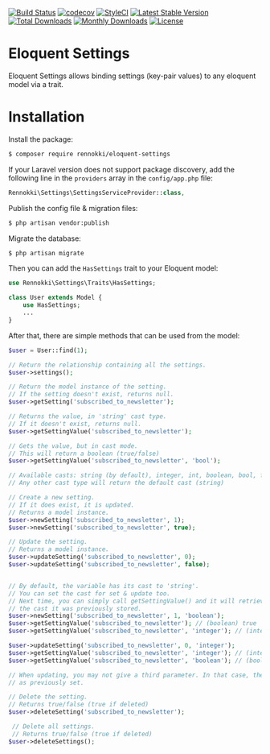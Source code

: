[![Build Status](https://travis-ci.org/rennokki/eloquent-settings.svg?branch=master)](https://travis-ci.org/rennokki/eloquent-settings)
[![codecov](https://codecov.io/gh/rennokki/eloquent-settings/branch/master/graph/badge.svg)](https://codecov.io/gh/rennokki/eloquent-settings/branch/master)
[![StyleCI](https://github.styleci.io/repos/135289030/shield?branch=master)](https://github.styleci.io/repos/135289030)
[![Latest Stable Version](https://poser.pugx.org/rennokki/eloquent-settings/v/stable)](https://packagist.org/packages/rennokki/eloquent-settings)
[![Total Downloads](https://poser.pugx.org/rennokki/eloquent-settings/downloads)](https://packagist.org/packages/rennokki/eloquent-settings)
[![Monthly Downloads](https://poser.pugx.org/rennokki/eloquent-settings/d/monthly)](https://packagist.org/packages/rennokki/eloquent-settings)
[![License](https://poser.pugx.org/rennokki/eloquent-settings/license)](https://packagist.org/packages/rennokki/eloquent-settings)

# Eloquent Settings
Eloquent Settings allows binding settings (key-pair values) to any eloquent model via a trait.

# Installation

Install the package:

```bash
$ composer require rennokki/eloquent-settings
```

If your Laravel version does not support package discovery, add the following line in the `providers` array in the `config/app.php` file:

```php
Rennokki\Settings\SettingsServiceProvider::class,
```

Publish the config file & migration files:

```bash
$ php artisan vendor:publish
```

Migrate the database:

```bash
$ php artisan migrate
```

Then you can add the `HasSettings` trait to your Eloquent model:

```php
use Rennokki\Settings\Traits\HasSettings;

class User extends Model {
    use HasSettings;
    ...
}
```

After that, there are simple methods that can be used from the model:

```php
$user = User::find(1);

// Return the relationship containing all the settings.
$user->settings();

// Return the model instance of the setting.
// If the setting doesn't exist, returns null.
$user->getSetting('subscribed_to_newsletter'); 

// Returns the value, in 'string' cast type.
// If it doesn't exist, returns null.
$user->getSettingValue('subscribed_to_newsletter');

// Gets the value, but in cast mode.
// This will return a boolean (true/false)
$user->getSettingValue('subscribed_to_newsletter', 'bool');

// Available casts: string (by default), integer, int, boolean, bool, flat, double.
// Any other cast type will return the default cast (string)

// Create a new setting.
// If it does exist, it is updated.
// Returns a model instance.
$user->newSetting('subscribed_to_newsletter', 1);
$user->newSetting('subscribed_to_newsletter', true);

// Update the setting.
// Returns a model instance.
$user->updateSetting('subscribed_to_newsletter', 0);
$user->updateSetting('subscribed_to_newsletter', false);


// By default, the variable has its cast to 'string'.
// You can set the cast for set & update too.
// Next time, you can simply call getSettingValue() and it will retrieve
// the cast it was previously stored.
$user->newSetting('subscribed_to_newsletter', 1, 'boolean');
$user->getSettingValue('subscribed_to_newsletter'); // (boolean) true
$user->getSettingValue('subscribed_to_newsletter', 'integer'); // (integer) 1

$user->updateSetting('subscribed_to_newsletter', 0, 'integer');
$user->getSettingValue('subscribed_to_newsletter', 'integer'); // (integer) 1
$user->getSettingValue('subscribed_to_newsletter', 'boolean'); // (boolean) false

// When updating, you may not give a third parameter. In that case, the cast remains the same
// as previously set.

// Delete the setting.
// Returns true/false (true if deleted)
$user->deleteSetting('subscribed_to_newsletter');

 // Delete all settings.
 // Returns true/false (true if deleted)
$user->deleteSettings();
```
